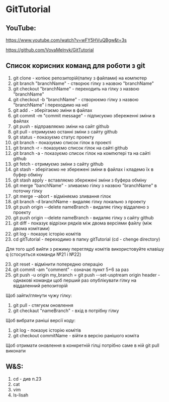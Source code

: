 # GitTutorial

## YouTube:
https://www.youtube.com/watch?v=wFY5HVuQBgw&t=3s

https://github.com/VovaMelnyk/GitTutorial

## Список корисних команд для роботи з git

1. git clone - копіює репозиторій(папку з файлами) на компютер
2. git branch "branchName" - створює гілку з назвою "branchName"
3. git checkout "branchName" - переходить на гілку з назвою "branchName"
4. git checkout -b "branchName" - створюємо гілку з назвою "branchName" і переходимо на неї
5. git add . - зберігаємо зміни в файлах
6. git commit -m "commit message" - підписуємо збереженні зміни в файлах
7. git push - відправляємо зміни на сайт github
8. git pull - отримуємо останні зміни з сайту github
9. git status - показуємо статус проекту
10. git branch - показуємо список гілок в проекті
11. git branch -r - показуємо список гілок на сайті github
12. git branch -a - показуємо список гілок на компютері та на сайті github
13. git fetch - отримуємо зміни з сайту github
14. git stash - зберігаємо не збережені зміни в файлах і кладемо їх в буфер обміну
15. git stash apply - вставляємо збережені зміни з буфера обміну
16. git merge "banchName" - зливаємо гілку з назвою "branchName" в поточну гілку
17. git merge --abort - відміняємо зливання гілок
18. git branch -d branchName - видаляє гілку локально з проекту
19. git push origin --delete nameBranch - видаляє гілку віддалено з проекту 
20. git push origin --delete nameBranch - видаляє гілку з сайту github
21. git diff - показує відрізки рядків між двома версіями файлу (між двома комітами)
22. git log - показує історію комітів
23. cd gitTutorial - переходимо в папку gitTutorial (cd - chenge directory)

Для того щоб вийти з режиму перегляду комітів використовуйте клавішу q (стосується команди №21 і №22)

23. git reset - відмінити попередню операцію
24. git commit -am "comment" - означає пункт 5+6 за раз
25. git push -u origin my_branch = git push --set-usptream origin header - однакові команди щоб перший раз опублікувати гілку на віддаленний репозиторій

Щоб зайти/глянути чужу гілку:
1. git pull - стягуєм оновлення
2. git checkaut "nameBranch" - вхід в потрібну гілку

Щоб вибрати раніші версії коду:
1. git log - показує історію комітів
2. git checkout commitName - війти в версію ранішого коміта

Щоб отримати оновлення в конкретній гілці потрібно саме в ній git pull виконати



## W&S:
1. cd - див п.23
2. cat
3. vim
4. ls-lisah


